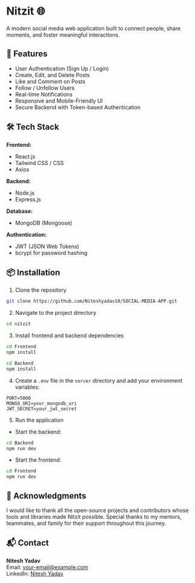 # Nitzit 🌐  
A modern social media web application built to connect people, share moments, and foster meaningful interactions.

## 🚀 Features

- User Authentication (Sign Up / Login)
- Create, Edit, and Delete Posts
- Like and Comment on Posts
- Follow / Unfollow Users
- Real-time Notifications
- Responsive and Mobile-Friendly UI
- Secure Backend with Token-based Authentication

## 🛠️ Tech Stack

**Frontend:**
- React.js
- Tailwind CSS / CSS
- Axios

**Backend:**
- Node.js
- Express.js

**Database:**
- MongoDB (Mongoose)

**Authentication:**
- JWT (JSON Web Tokens)
- bcrypt for password hashing

## 📦 Installation

1. Clone the repository  
```bash
git clone https://github.com/Niteshyadav18/SOCIAL-MEDIA-APP.git
```

2. Navigate to the project directory  
```bash
cd nitzit
```

3. Install frontend and backend dependencies  
```bash
cd Frontend
npm install

cd Backend
npm install
```

4. Create a `.env` file in the `server` directory and add your environment variables:
```
PORT=5000
MONGO_URI=your_mongodb_uri
JWT_SECRET=your_jwt_secret
```

5. Run the application  
- Start the backend:
```bash
cd Backend
npm run dev
```

- Start the frontend:
```bash
cd Frontend
npm run dev
```



## 🙏 Acknowledgments

I would like to thank all the open-source projects and contributors whose tools and libraries made Nitzit possible. Special thanks to my mentors, teammates, and family for their support throughout this journey.

## 📬 Contact

**Nitesh Yadav**  
Email: your-email@example.com  
LinkedIn: [Nitesh Yadav](https://www.linkedin.com/in/nitesh-yadav-00392823a/)
